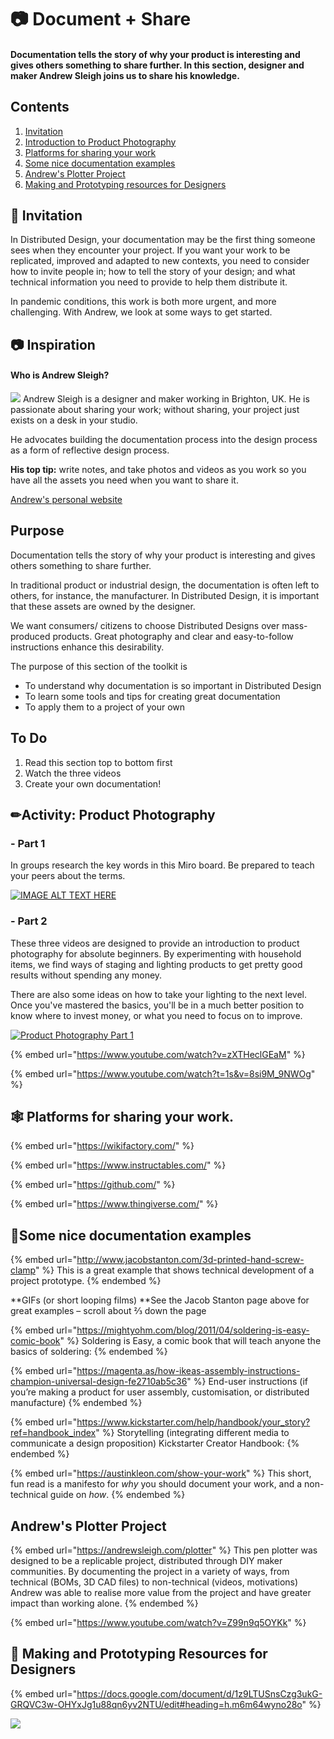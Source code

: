 
# 📷 Document + Share
####   Documentation tells the story of why your product is interesting and gives others something to share further. In this section, designer and maker Andrew Sleigh joins us to share his knowledge.

## Contents

1. [Invitation](documenting-your-work-1.md#invitation)
2. [Introduction to Product Photography](documenting-your-work-1.md#introduction-to-product-photography)
3. [Platforms for sharing your work](documenting-your-work-1.md#platforms-for-sharing-your-work.)
4. [Some nice documentation examples](documenting-your-work-1.md#some-nice-documentation-examples)
5. [Andrew's Plotter Project](documenting-your-work-1.md#andrews-plotter-project)
6. [Making and Prototyping resources for Designers](documenting-your-work-1.md#making-and-prototyping-resources-for-designers)

## :dart: **Invitation**

In Distributed Design, your documentation may be the first thing someone sees when they encounter your project. If you want your work to be replicated, improved and adapted to new contexts, you need to consider how to invite people in; how to tell the story of your design; and what technical information you need to provide to  help them distribute it.

In pandemic conditions, this work is both more urgent, and more challenging. With Andrew, we look at some ways to get started.

## 📷 Inspiration
####  Who is Andrew Sleigh?
![](../.gitbook/assets/DSC03179-sm2.jpeg)
Andrew Sleigh is a designer and maker working in Brighton, UK. He is passionate about sharing your work; without sharing, your project just exists on a desk in your studio.

He advocates building the documentation process into the design process as a form of reflective design process.&#x20;

**His top tip:** write notes, and take photos and videos as you work so you have all the assets you need when you want to share it.

[Andrew's personal website](https://andrewsleigh.com)

## Purpose
Documentation tells the story of why your product is interesting and gives others something to share further.

In traditional product or industrial design, the documentation is often left to others, for instance, the manufacturer.  In Distributed Design, it is important that these assets are owned by the designer.&#x20;

We want consumers/ citizens to choose Distributed Designs over mass-produced products. Great photography and clear and easy-to-follow instructions enhance this desirability.

The purpose of this section of the toolkit is

* To understand why documentation is so important in Distributed Design
* To learn some tools and tips for creating great documentation
* To apply them to a project of your own


## To Do
1. Read this section top to bottom first
2. Watch the three videos
3. Create your own documentation!


## ✏Activity: Product Photography

### - Part 1

In groups research the key words in this Miro board. Be prepared to teach your peers about the terms.

[![IMAGE ALT TEXT HERE](https://github.com/OtherToday/pgcap_toolkit/blob/main/.gitbook/assets/Screenshot%202021-10-31%207.04.00%20PM.png?raw=true)](https://miro.com/app/board/o9J_lmtI5rg=?invite_link_id=894671888078)

### - Part 2

These three videos are designed to provide an introduction to product photography for absolute beginners. By experimenting with household items, we find ways of staging and lighting products to get pretty good results without spending any money.

There are also some ideas on how to take your lighting to the next level. Once you've mastered the basics, you'll be in a much better position to know where to invest money, or what you need to focus on to improve.&#x20;

[![Product Photography Part 1](https://github.com/OtherToday/pgcap_toolkit/blob/main/.gitbook/assets/andrew_yt_part1.png)](https://www.youtube.com/watch?t=51s&v=narXsEuGsA4)

{% embed url="https://www.youtube.com/watch?v=zXTHeclGEaM" %}

{% embed url="https://www.youtube.com/watch?t=1s&v=8si9M_9NWOg" %}

## &#x20;🕸 Platforms for sharing your work.

{% embed url="https://wikifactory.com/" %}

{% embed url="https://www.instructables.com/" %}

{% embed url="https://github.com/" %}

{% embed url="https://www.thingiverse.com/" %}

## &#x20;👀Some nice documentation examples

{% embed url="http://www.jacobstanton.com/3d-printed-hand-screw-clamp" %}
This is a great example that shows technical development of a project prototype.
{% endembed %}

**GIFs (or short looping films) **See the Jacob Stanton page above for great examples – scroll about ⅔ down the page

{% embed url="https://mightyohm.com/blog/2011/04/soldering-is-easy-comic-book" %}
Soldering is Easy, a comic book that will teach anyone the basics of soldering:&#x20;
{% endembed %}

{% embed url="https://magenta.as/how-ikeas-assembly-instructions-champion-universal-design-fe2710ab5c36" %}
End-user instructions (if you’re making a product for user assembly, customisation, or distributed manufacture)
{% endembed %}

{% embed url="https://www.kickstarter.com/help/handbook/your_story?ref=handbook_index" %}
Storytelling (integrating different media to communicate a design proposition) Kickstarter Creator Handbook:&#x20;
{% endembed %}

{% embed url="https://austinkleon.com/show-your-work" %}
This short, fun read is a manifesto for _why_ you should document your work, and a non-technical guide on _how_.
{% endembed %}



## Andrew's Plotter Project

{% embed url="https://andrewsleigh.com/plotter" %}
This pen plotter was designed to be a replicable project, distributed through DIY maker communities. By documenting the project in a variety of ways, from technical (BOMs, 3D CAD files) to non-technical (videos, motivations) Andrew was able to realise more value from the project and have greater impact than working alone.
{% endembed %}

{% embed url="https://www.youtube.com/watch?v=Z99n9q5OYKk" %}

## 📝 Making and Prototyping Resources for Designers

{% embed url="https://docs.google.com/document/d/1z9LTUSnsCzg3ukG-GRQVC3w-OHYxJg1u88qn6yv2NTU/edit#heading=h.m6m64wyno28o" %}




![](<../.gitbook/assets/image (41).png>)
                                                    
                                                                                                                          
                                                                                                                          
                                                                                                                          






